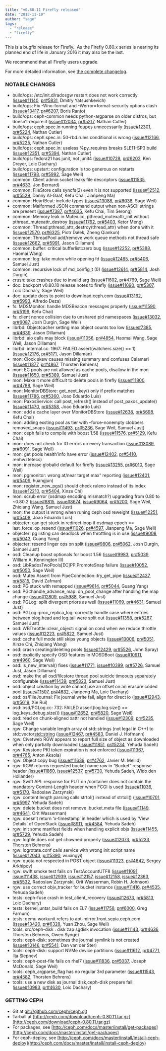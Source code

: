 ```yaml
---
title: "v0.80.11 Firefly released"
date: "2015-11-19"
author: "sage"
tags:
  - "release"
  - "firefly"
---
```


This is a bugfix release for Firefly.  As the Firefly 0.80.x series is nearing its planned end of life in January 2016 it may also be the last.

We recommend that all Firefly users upgrade.

For more detailed information, see [the complete changelog](http://docs.ceph.com/docs/master/_downloads/v0.80.11.txt).

### NOTABLE CHANGES

- build/ops: /etc/init.d/radosgw restart does not work correctly ([issue#11140](http://tracker.ceph.com/issues/11140), [pr#5831](http://github.com/ceph/ceph/pull/5831), Dmitry Yatsushkevich)
- build/ops: Fix -Wno-format and -Werror=format-security options clash ([issue#13417](http://tracker.ceph.com/issues/13417), [pr#6207](http://github.com/ceph/ceph/pull/6207), Boris Ranto)
- build/ops: ceph-common needs python-argparse on older distros, but doesn’t require it ([issue#12034](http://tracker.ceph.com/issues/12034), [pr#5217](http://github.com/ceph/ceph/pull/5217), Nathan Cutler)
- build/ops: ceph.spec.in running fdupes unnecessarily ([issue#12301](http://tracker.ceph.com/issues/12301), [pr#5224](http://github.com/ceph/ceph/pull/5224), Nathan Cutler)
- build/ops: ceph.spec.in: 50-rbd.rules conditional is wrong ([issue#12166](http://tracker.ceph.com/issues/12166), [pr#5225](http://github.com/ceph/ceph/pull/5225), Nathan Cutler)
- build/ops: ceph.spec.in: useless %py\_requires breaks SLE11-SP3 build ([issue#12351](http://tracker.ceph.com/issues/12351), [pr#5394](http://github.com/ceph/ceph/pull/5394), Nathan Cutler)
- build/ops: fedora21 has junit, not junit4 ([issue#10728](http://tracker.ceph.com/issues/10728), [pr#6203](http://github.com/ceph/ceph/pull/6203), Ken Dreyer, Loic Dachary)
- build/ops: upstart: configuration is too generous on restarts ([issue#11798](http://tracker.ceph.com/issues/11798), [pr#5992](http://github.com/ceph/ceph/pull/5992), Sage Weil)
- common: Client admin socket leaks file descriptors ([issue#11535](http://tracker.ceph.com/issues/11535), [pr#4633](http://github.com/ceph/ceph/pull/4633), Jon Bernard)
- common: FileStore calls syncfs(2) even it is not supported ([issue#12512](http://tracker.ceph.com/issues/12512), [pr#5529](http://github.com/ceph/ceph/pull/5529), Danny Al-Gaaf, Kefu Chai, Jianpeng Ma)
- common: HeartBeat: include types ([issue#13088](http://tracker.ceph.com/issues/13088), [pr#6038](http://github.com/ceph/ceph/pull/6038), Sage Weil)
- common: Malformed JSON command output when non-ASCII strings are present ([issue#7387](http://tracker.ceph.com/issues/7387), [pr#4635](http://github.com/ceph/ceph/pull/4635), Kefu Chai, Tim Serong)
- common: Memory leak in Mutex.cc, pthread\_mutexattr\_init without pthread\_mutexattr\_destroy ([issue#11762](http://tracker.ceph.com/issues/11762), [pr#5403](http://github.com/ceph/ceph/pull/5403), Ketor Meng)
- common: Thread:pthread\_attr\_destroy(thread\_attr) when done with it ([issue#12570](http://tracker.ceph.com/issues/12570), [pr#6325](http://github.com/ceph/ceph/pull/6325), Piotr Dałek, Zheng Qiankun)
- common: ThreadPool add/remove work queue methods not thread safe ([issue#12662](http://tracker.ceph.com/issues/12662), [pr#5991](http://github.com/ceph/ceph/pull/5991), Jason Dillaman)
- common: buffer: critical bufferlist::zero bug ([issue#12252](http://tracker.ceph.com/issues/12252), [pr#5388](http://github.com/ceph/ceph/pull/5388), Haomai Wang)
- common: log: take mutex while opening fd ([issue#12465](http://tracker.ceph.com/issues/12465), [pr#5406](http://github.com/ceph/ceph/pull/5406), Samuel Just)
- common: recursive lock of md\_config\_t (0) ([issue#12614](http://tracker.ceph.com/issues/12614), [pr#5814](http://github.com/ceph/ceph/pull/5814), Josh Durgin)
- crush: take crashes due to invalid arg ([issue#11602](http://tracker.ceph.com/issues/11602), [pr#4769](http://github.com/ceph/ceph/pull/4769), Sage Weil)
- doc: backport v0.80.10 release notes to firefly ([issue#11090](http://tracker.ceph.com/issues/11090), [pr#5307](http://github.com/ceph/ceph/pull/5307), Loic Dachary, Sage Weil)
- doc: update docs to point to download.ceph.com ([issue#13162](http://tracker.ceph.com/issues/13162), [pr#5993](http://github.com/ceph/ceph/pull/5993), Alfredo Deza)
- fs: MDSMonitor: handle MDSBeacon messages properly ([issue#11590](http://tracker.ceph.com/issues/11590), [pr#5199](http://github.com/ceph/ceph/pull/5199), Kefu Chai)
- fs: client nonce collision due to unshared pid namespaces ([issue#13032](http://tracker.ceph.com/issues/13032), [pr#6087](http://github.com/ceph/ceph/pull/6087), Josh Durgin, Sage Weil)
- librbd: Objectcacher setting max object counts too low ([issue#7385](http://tracker.ceph.com/issues/7385), [pr#4639](http://github.com/ceph/ceph/pull/4639), Jason Dillaman)
- librbd: aio calls may block ([issue#11056](http://tracker.ceph.com/issues/11056), [pr#4854](http://github.com/ceph/ceph/pull/4854), Haomai Wang, Sage Weil, Jason Dillaman)
- librbd: internal.cc: 1967: FAILED assert(watchers.size() == 1) ([issue#12176](http://tracker.ceph.com/issues/12176), [pr#5171](http://github.com/ceph/ceph/pull/5171), Jason Dillaman)
- mon: Clock skew causes missing summary and confuses Calamari ([issue#11877](http://tracker.ceph.com/issues/11877), [pr#4867](http://github.com/ceph/ceph/pull/4867), Thorsten Behrens)
- mon: EC pools are not allowed as cache pools, disallow in the mon ([issue#11650](http://tracker.ceph.com/issues/11650), [pr#5389](http://github.com/ceph/ceph/pull/5389), Samuel Just)
- mon: Make it more difficult to delete pools in firefly ([issue#11800](http://tracker.ceph.com/issues/11800), [pr#4788](http://github.com/ceph/ceph/pull/4788), Sage Weil)
- mon: MonitorDBStore: get\_next\_key() only if prefix matches ([issue#11786](http://tracker.ceph.com/issues/11786), [pr#5360](http://github.com/ceph/ceph/pull/5360), Joao Eduardo Luis)
- mon: PaxosService: call post\_refresh() instead of post\_paxos\_update() ([issue#11470](http://tracker.ceph.com/issues/11470), [pr#5358](http://github.com/ceph/ceph/pull/5358), Joao Eduardo Luis)
- mon: add a cache layer over MonitorDBStore ([issue#12638](http://tracker.ceph.com/issues/12638), [pr#5698](http://github.com/ceph/ceph/pull/5698), Kefu Chai)
- mon: adding exsting pool as tier with –force-nonempty clobbers removed\_snaps ([issue#11493](http://tracker.ceph.com/issues/11493), [pr#5236](http://github.com/ceph/ceph/pull/5236), Sage Weil, Samuel Just)
- mon: ceph fails to compile with boost 1.58 ([issue#11576](http://tracker.ceph.com/issues/11576), [pr#5129](http://github.com/ceph/ceph/pull/5129), Kefu Chai)
- mon: does not check for IO errors on every transaction ([issue#13089](http://tracker.ceph.com/issues/13089), [pr#6091](http://github.com/ceph/ceph/pull/6091), Sage Weil)
- mon: get pools health’info have error ([issue#12402](http://tracker.ceph.com/issues/12402), [pr#5410](http://github.com/ceph/ceph/pull/5410), renhwztetecs)
- mon: increase globalid default for firefly ([issue#13255](http://tracker.ceph.com/issues/13255), [pr#6010](http://github.com/ceph/ceph/pull/6010), Sage Weil)
- mon: pgmonitor: wrong at/near target max“ reporting ([issue#12401](http://tracker.ceph.com/issues/12401), [pr#5409](http://github.com/ceph/ceph/pull/5409), huangjun)
- mon: register\_new\_pgs() should check ruleno instead of its index ([issue#12210](http://tracker.ceph.com/issues/12210), [pr#5404](http://github.com/ceph/ceph/pull/5404), Xinze Chi)
- mon: scrub error (osdmap encoding mismatch?) upgrading from 0.80 to ~0.80.2 ([issue#8815](http://tracker.ceph.com/issues/8815), [issue#8674](http://tracker.ceph.com/issues/8674), [issue#9064](http://tracker.ceph.com/issues/9064), [pr#5200](http://github.com/ceph/ceph/pull/5200), Sage Weil, Zhiqiang Wang, Samuel Just)
- mon: the output is wrong when runing ceph osd reweight ([issue#12251](http://tracker.ceph.com/issues/12251), [pr#5408](http://github.com/ceph/ceph/pull/5408), Joao Eduardo Luis)
- objecter: can get stuck in redirect loop if osdmap epoch == last\_force\_op\_resend ([issue#11026](http://tracker.ceph.com/issues/11026), [pr#4597](http://github.com/ceph/ceph/pull/4597), Jianpeng Ma, Sage Weil)
- objecter: pg listing can deadlock when throttling is in use ([issue#9008](http://tracker.ceph.com/issues/9008), [pr#5043](http://github.com/ceph/ceph/pull/5043), Guang Yang)
- objecter: resend linger ops on split ([issue#9806](http://tracker.ceph.com/issues/9806), [pr#5062](http://github.com/ceph/ceph/pull/5062), Josh Durgin, Samuel Just)
- osd: Cleanup boost optionals for boost 1.56 ([issue#9983](http://tracker.ceph.com/issues/9983), [pr#5039](http://github.com/ceph/ceph/pull/5039), William A. Kennington III)
- osd: LibRadosTwoPools\[EC\]PP.PromoteSnap failure ([issue#10052](http://tracker.ceph.com/issues/10052), [pr#5050](http://github.com/ceph/ceph/pull/5050), Sage Weil)
- osd: Mutex Assert from PipeConnection::try\_get\_pipe ([issue#12437](http://tracker.ceph.com/issues/12437), [pr#5815](http://github.com/ceph/ceph/pull/5815), David Zafman)
- osd: PG stuck with remapped ([issue#9614](http://tracker.ceph.com/issues/9614), [pr#5044](http://github.com/ceph/ceph/pull/5044), Guang Yang)
- osd: PG::handle\_advance\_map: on\_pool\_change after handling the map change ([issue#12809](http://tracker.ceph.com/issues/12809), [pr#5988](http://github.com/ceph/ceph/pull/5988), Samuel Just)
- osd: PGLog: split divergent priors as well ([issue#11069](http://tracker.ceph.com/issues/11069), [pr#4631](http://github.com/ceph/ceph/pull/4631), Samuel Just)
- osd: PGLog::proc\_replica\_log: correctly handle case where entries between olog.head and log.tail were split out ([issue#11358](http://tracker.ceph.com/issues/11358), [pr#5287](http://github.com/ceph/ceph/pull/5287), Samuel Just)
- osd: WBThrottle::clear\_object: signal on cond when we reduce throttle values ([issue#12223](http://tracker.ceph.com/issues/12223), [pr#5822](http://github.com/ceph/ceph/pull/5822), Samuel Just)
- osd: cache full mode still skips young objects ([issue#10006](http://tracker.ceph.com/issues/10006), [pr#5051](http://github.com/ceph/ceph/pull/5051), Xinze Chi, Zhiqiang Wang)
- osd: crash creating/deleting pools ([issue#12429](http://tracker.ceph.com/issues/12429), [pr#5526](http://github.com/ceph/ceph/pull/5526), John Spray)
- osd: explicitly specify OSD features in MOSDBoot ([issue#10911](http://tracker.ceph.com/issues/10911), [pr#4960](http://github.com/ceph/ceph/pull/4960), Sage Weil)
- osd: is\_new\_interval() fixes ([issue#11771](http://tracker.ceph.com/issues/11771), [issue#10399](http://tracker.ceph.com/issues/10399), [pr#5726](http://github.com/ceph/ceph/pull/5726), Samuel Just, Jason Dillaman)
- osd: make the all osd/filestore thread pool suicide timeouts separately configurable ([issue#11439](http://tracker.ceph.com/issues/11439), [pr#5823](http://github.com/ceph/ceph/pull/5823), Samuel Just)
- osd: object creation by write cannot use an offset on an erasure coded pool ([issue#11507](http://tracker.ceph.com/issues/11507), [pr#4632](http://github.com/ceph/ceph/pull/4632), Jianpeng Ma, Loic Dachary)
- osd: os/FileJournal: Fix journal write fail, align for direct io ([issue#12943](http://tracker.ceph.com/issues/12943), [pr#5619](http://github.com/ceph/ceph/pull/5619), Xie Rui)
- osd: osd/PGLog.cc: 732: FAILED assert(log.log.size() == log\_keys\_debug.size()) ([issue#12652](http://tracker.ceph.com/issues/12652), [pr#5820](http://github.com/ceph/ceph/pull/5820), Sage Weil)
- osd: read on chunk-aligned xattr not handled ([issue#12309](http://tracker.ceph.com/issues/12309), [pr#5235](http://github.com/ceph/ceph/pull/5235), Sage Weil)
- rgw: Change variable length array of std::strings (not legal in C++) to std::vector<std::string> ([issue#12467](http://tracker.ceph.com/issues/12467), [pr#4583](http://github.com/ceph/ceph/pull/4583), Daniel J. Hofmann)
- rgw: Civetweb RGW appears to report full size of object as downloaded when only partially downloaded ([issue#11851](http://tracker.ceph.com/issues/11851), [pr#5234](http://github.com/ceph/ceph/pull/5234), Yehuda Sadeh)
- rgw: Keystone PKI token expiration is not enforced ([issue#11367](http://tracker.ceph.com/issues/11367), [pr#4765](http://github.com/ceph/ceph/pull/4765), Anton Aksola)
- rgw: Object copy bug ([issue#11639](http://tracker.ceph.com/issues/11639), [pr#4762](http://github.com/ceph/ceph/pull/4762), Javier M. Mellid)
- rgw: RGW returns requested bucket name raw in “Bucket” response header ([issue#11860](http://tracker.ceph.com/issues/11860), [issue#12537](http://tracker.ceph.com/issues/12537), [pr#5730](http://github.com/ceph/ceph/pull/5730), Yehuda Sadeh, Wido den Hollander)
- rgw: Swift API: response for PUT on /container does not contain the mandatory Content-Length header when FCGI is used ([issue#11036](http://tracker.ceph.com/issues/11036), [pr#5170](http://github.com/ceph/ceph/pull/5170), Radoslaw Zarzynski)
- rgw: content length parsing calls strtol() instead of strtoll() ([issue#10701](http://tracker.ceph.com/issues/10701), [pr#5997](http://github.com/ceph/ceph/pull/5997), Yehuda Sadeh)
- rgw: delete bucket does not remove .bucket.meta file ([issue#11149](http://tracker.ceph.com/issues/11149), [pr#4641](http://github.com/ceph/ceph/pull/4641), Orit Wasserman)
- rgw: doesn’t return ‘x-timestamp’ in header which is used by ‘View Details’ of OpenStack ([issue#8911](http://tracker.ceph.com/issues/8911), [pr#4584](http://github.com/ceph/ceph/pull/4584), Yehuda Sadeh)
- rgw: init some manifest fields when handling explicit objs ([issue#11455](http://tracker.ceph.com/issues/11455), [pr#5729](http://github.com/ceph/ceph/pull/5729), Yehuda Sadeh)
- rgw: logfile does not get chowned properly ([issue#12073](http://tracker.ceph.com/issues/12073), [pr#5233](http://github.com/ceph/ceph/pull/5233), Thorsten Behrens)
- rgw: logrotate.conf calls service with wrong init script name ([issue#12043](http://tracker.ceph.com/issues/12043), [pr#5390](http://github.com/ceph/ceph/pull/5390), wuxingyi)
- rgw: quota not respected in POST object ([issue#11323](http://tracker.ceph.com/issues/11323), [pr#4642](http://github.com/ceph/ceph/pull/4642), Sergey Arkhipov)
- rgw: swift smoke test fails on TestAccountUTF8 ([issue#11091](http://tracker.ceph.com/issues/11091), [issue#11438](http://tracker.ceph.com/issues/11438), [issue#12939](http://tracker.ceph.com/issues/12939), [issue#12157](http://tracker.ceph.com/issues/12157), [issue#12158](http://tracker.ceph.com/issues/12158), [issue#12363](http://tracker.ceph.com/issues/12363), [pr#5532](http://github.com/ceph/ceph/pull/5532), Radoslaw Zarzynski, Orit Wasserman, Robin H. Johnson)
- rgw: use correct objv\_tracker for bucket instance ([issue#11416](http://tracker.ceph.com/issues/11416), [pr#4535](http://github.com/ceph/ceph/pull/4535), Yehuda Sadeh)
- tests: ceph-fuse crash in test\_client\_recovery ([issue#12673](http://tracker.ceph.com/issues/12673), [pr#5813](http://github.com/ceph/ceph/pull/5813), Loic Dachary)
- tests: kernel\_untar\_build fails on EL7 ([issue#11758](http://tracker.ceph.com/issues/11758), [pr#6000](http://github.com/ceph/ceph/pull/6000), Greg Farnum)
- tests: qemu workunit refers to apt-mirror.front.sepia.ceph.com ([issue#13420](http://tracker.ceph.com/issues/13420), [pr#6328](http://github.com/ceph/ceph/pull/6328), Yuan Zhou, Sage Weil)
- tools: src/ceph-disk : disk zap sgdisk invocation ([issue#11143](http://tracker.ceph.com/issues/11143), [pr#4636](http://github.com/ceph/ceph/pull/4636), Thorsten Behrens, Owen Synge)
- tools: ceph-disk: sometimes the journal symlink is not created ([issue#10146](http://tracker.ceph.com/issues/10146), [pr#5541](http://github.com/ceph/ceph/pull/5541), Dan van der Ster)
- tools: ceph-disk: support NVMe device partitions ([issue#11612](http://tracker.ceph.com/issues/11612), [pr#4771](http://github.com/ceph/ceph/pull/4771), Ilja Slepnev)
- tools: ceph-post-file fails on rhel7 ([issue#11836](http://tracker.ceph.com/issues/11836), [pr#5037](http://github.com/ceph/ceph/pull/5037), Joseph McDonald, Sage Weil)
- tools: ceph\_argparse\_flag has no regular 3rd parameter ([issue#11543](http://tracker.ceph.com/issues/11543), [pr#4582](http://github.com/ceph/ceph/pull/4582), Thorsten Behrens)
- tools: use a new disk as journal disk,ceph-disk prepare fail ([issue#10983](http://tracker.ceph.com/issues/10983), [pr#4630](http://github.com/ceph/ceph/pull/4630), Loic Dachary)

### GETTING CEPH

- Git at [git://github.com/ceph/ceph.git](http://github.com/ceph/ceph)
- Tarball at [http://ceph.com/download/ceph-0.80.11.tar.gz](http://ceph.com/download/ceph-0.80.11.tar.gz)
- For packages, see [http://ceph.com/docs/master/install/get-packages](http://ceph.com/docs/master/install/get-packages)
- For ceph-deploy, see [http://ceph.com/docs/master/install/install-ceph-deploy](http://ceph.com/docs/master/install/install-ceph-deploy)
